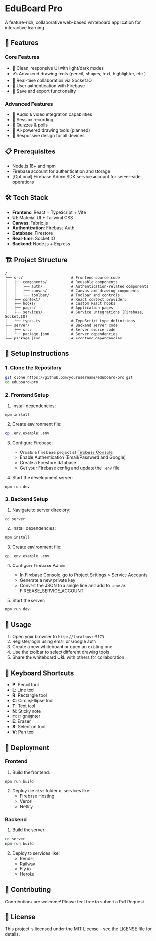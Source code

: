 # EduBoard Pro

A feature-rich, collaborative web-based whiteboard application for interactive learning.

## 🚀 Features

### Core Features
- 🎨 Clean, responsive UI with light/dark modes
- ✍️ Advanced drawing tools (pencil, shapes, text, highlighter, etc.)
- 🔁 Real-time collaboration via Socket.IO
- 🔐 User authentication with Firebase
- 💾 Save and export functionality

### Advanced Features
- 🎥 Audio & video integration capabilities
- 🔴 Session recording
- 🧪 Quizzes & polls
- 🧠 AI-powered drawing tools (planned)
- 📲 Responsive design for all devices

## 📋 Prerequisites

- Node.js 16+ and npm
- Firebase account for authentication and storage
- [Optional] Firebase Admin SDK service account for server-side operations

## 🛠️ Tech Stack

- **Frontend**: React + TypeScript + Vite
- **UI**: Material UI + Tailwind CSS
- **Canvas**: Fabric.js
- **Authentication**: Firebase Auth
- **Database**: Firestore
- **Real-time**: Socket.IO
- **Backend**: Node.js + Express

## 🏗️ Project Structure

```
/
├── src/                      # Frontend source code
│   ├── components/           # Reusable components
│   │   ├── auth/             # Authentication-related components
│   │   ├── canvas/           # Canvas and drawing components
│   │   └── toolbar/          # Toolbar and controls
│   ├── context/              # React context providers
│   ├── hooks/                # Custom React hooks
│   ├── pages/                # Application pages
│   ├── services/             # Service integrations (Firebase, Socket.IO)
│   └── types.ts              # TypeScript type definitions
├── server/                   # Backend server code
│   ├── src/                  # Server source code
│   └── package.json          # Server dependencies
└── package.json              # Frontend dependencies
```

## 🔧 Setup Instructions

### 1. Clone the Repository

```bash
git clone https://github.com/yourusername/eduboard-pro.git
cd eduboard-pro
```

### 2. Frontend Setup

1. Install dependencies:
```bash
npm install
```

2. Create environment file:
```bash
cp .env.example .env
```

3. Configure Firebase:
   - Create a Firebase project at [Firebase Console](https://console.firebase.google.com/)
   - Enable Authentication (Email/Password and Google)
   - Create a Firestore database
   - Get your Firebase config and update the `.env` file

4. Start the development server:
```bash
npm run dev
```

### 3. Backend Setup

1. Navigate to server directory:
```bash
cd server
```

2. Install dependencies:
```bash
npm install
```

3. Create environment file:
```bash
cp .env.example .env
```

4. Configure Firebase Admin:
   - In Firebase Console, go to Project Settings > Service Accounts
   - Generate a new private key
   - Convert the JSON to a single line and add to `.env` as FIREBASE_SERVICE_ACCOUNT

5. Start the server:
```bash
npm run dev
```

## 📱 Usage

1. Open your browser to `http://localhost:5173`
2. Register/login using email or Google auth
3. Create a new whiteboard or open an existing one
4. Use the toolbar to select different drawing tools
5. Share the whiteboard URL with others for collaboration

## 🔑 Keyboard Shortcuts

- **P**: Pencil tool
- **L**: Line tool
- **R**: Rectangle tool
- **C**: Circle/Ellipse tool
- **T**: Text tool
- **N**: Sticky note
- **H**: Highlighter
- **E**: Eraser
- **S**: Selection tool
- **V**: Pan tool

## 🚀 Deployment

### Frontend

1. Build the frontend:
```bash
npm run build
```

2. Deploy the `dist` folder to services like:
   - Firebase Hosting
   - Vercel
   - Netlify

### Backend

1. Build the server:
```bash
cd server
npm run build
```

2. Deploy to services like:
   - Render
   - Railway
   - Fly.io
   - Heroku

## 🤝 Contributing

Contributions are welcome! Please feel free to submit a Pull Request.

## 📄 License

This project is licensed under the MIT License - see the LICENSE file for details.
